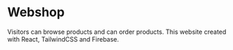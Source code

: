 # Webshop
Visitors can browse products and can order products.
This website created with React, TailwindCSS and Firebase.
